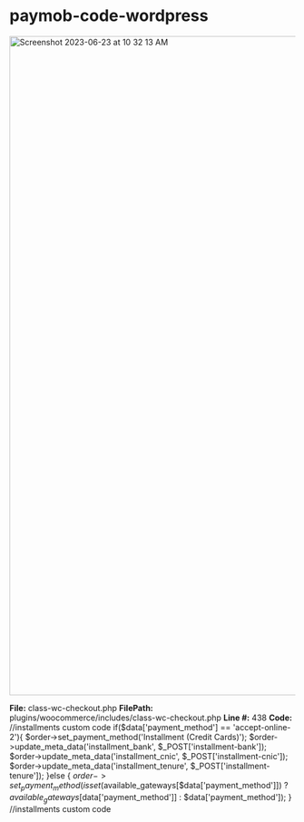 # paymob-code-wordpress

<img width="1161" alt="Screenshot 2023-06-23 at 10 32 13 AM" src="https://github.com/Shajeel/paymob-code-wordpress/assets/20224168/52719dcd-39b5-4c8a-8525-e14846ee8720">

**File:** class-wc-checkout.php
**FilePath:** plugins/woocommerce/includes/class-wc-checkout.php
**Line #:** 438
**Code:**
//installments custom code
if($data['payment_method'] == 'accept-online-2'){
    $order->set_payment_method('Installment (Credit Cards)');
    $order->update_meta_data('installment_bank', $_POST['installment-bank']);
    $order->update_meta_data('installment_cnic', $_POST['installment-cnic']);
    $order->update_meta_data('installment_tenure', $_POST['installment-tenure']);
}else {
    $order->set_payment_method(isset($available_gateways[$data['payment_method']]) ? $available_gateways[$data['payment_method']] : $data['payment_method']);
}
//installments custom code

